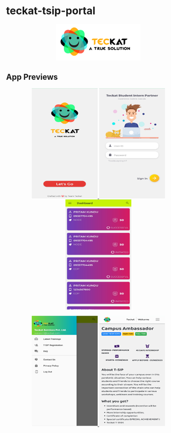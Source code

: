 # teckat-tsip-portal
<p align="center">
  <a href="https://github.com/amarjeetsahoo/teckat-tsip-portal">
    <img src="img/joint.png" width="230px" height="100px" alt="Teckat Services Pvt. Ltd.">
  </a>
</p>
<p align="center">
<h2> App Previews</h2>
</p>
<p align="center">
  <a href="https://github.com/amarjeetsahoo/teckat-tsip-portal">
    <img src="img/1.jpg" width="180px" height="300px">
    <img src="img/2.jpg" width="180px" height="300px">
    <img src="img/3.jpg" width="180px" height="300px">
  </a>
</p>
<p align="center">
  <a href="https://github.com/amarjeetsahoo/teckat-tsip-portal">
    <img src="img/4.jpg" width="180px" height="300px">
    <img src="img/5.jpg" width="180px" height="300px">
  </a>
</p>
